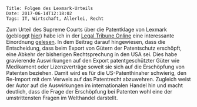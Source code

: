     Title: Folgen des Lexmark-Urteils
    Date: 2017-06-14T12:18:02
    Tags: IT, Wirtschaft, Allerlei, Recht

Zum Urteil des Supreme Courts über die Patentklage von Lexmark
(gebloggt
[hier](/2017/05/31/lexmark-scheitert-mit-einer-patentklage-in-den-usa/))
habe ich in der [Legal Tribune Online](http://www.lto.de) eine
interessante
Einordnung
[gelesen](http://www.lto.de/recht/hintergruende/h/us-supreme-court-urteil-lexmark-drucker-patronen-patentrechte-erschoepfung-welthandel-europa/). In
dem Beitrag darauf hingewiesen, dass die Entscheidung, dass beim
Export von Gütern der Patentschutz erschöpft, eine Abkehr der
bisherigen Rechtsprechung in den USA sei. Dies habe gravierende
Auswirkungen auf den Export patentgeschützter Güter wie Medikament
oder Lizenzverträge soweit sie sich auf die Erschöpfung von Patenten
beziehen. Damit wird es für die US-Patenthinaher schwierig, den
Re-Import mit dem Verweis auf das Patentrecht abzuwehren. Zugleich
weist der Autor auf die Auswirkungen im internationalen Handel hin und
macht deutlich, dass die Frage der Erschöpfung bei Patenten wohl eine
der umstrittensten Fragen im Welthandel darstellt.

